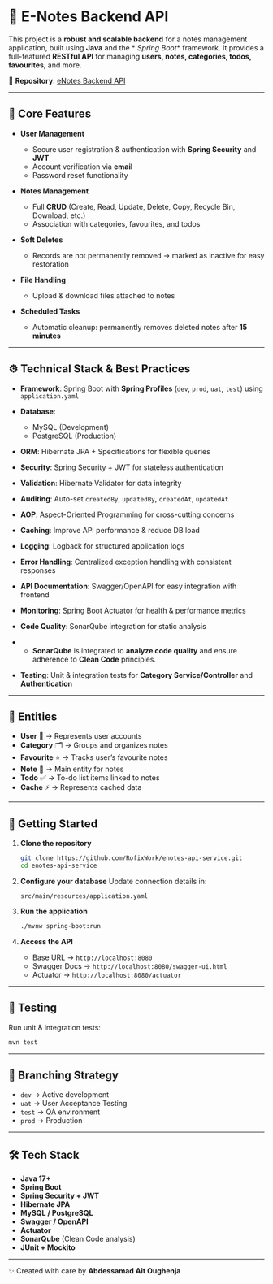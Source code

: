 # 📝 E-Notes Backend API

This project is a **robust and scalable backend** for a notes management application, built using **Java** and the *
*Spring Boot** framework.
It provides a full-featured **RESTful API** for managing **users, notes, categories, todos, favourites**, and more.

🔗 **Repository**: [eNotes Backend API](https://github.com/RofixWork/enotes-api-service)

---

## 🚀 Core Features

* **User Management**

    * Secure user registration & authentication with **Spring Security** and **JWT**
    * Account verification via **email**
    * Password reset functionality

* **Notes Management**

    * Full **CRUD** (Create, Read, Update, Delete, Copy, Recycle Bin, Download, etc.)
    * Association with categories, favourites, and todos

* **Soft Deletes**

    * Records are not permanently removed → marked as inactive for easy restoration

* **File Handling**

    * Upload & download files attached to notes

* **Scheduled Tasks**

    * Automatic cleanup: permanently removes deleted notes after **15 minutes**

---

## ⚙️ Technical Stack & Best Practices

* **Framework**: Spring Boot with **Spring Profiles** (`dev`, `prod`, `uat`, `test`) using `application.yaml`
* **Database**:

    * MySQL (Development)
    * PostgreSQL (Production)
* **ORM**: Hibernate JPA + Specifications for flexible queries
* **Security**: Spring Security + JWT for stateless authentication
* **Validation**: Hibernate Validator for data integrity
* **Auditing**: Auto-set `createdBy`, `updatedBy`, `createdAt`, `updatedAt`
* **AOP**: Aspect-Oriented Programming for cross-cutting concerns
* **Caching**: Improve API performance & reduce DB load
* **Logging**: Logback for structured application logs
* **Error Handling**: Centralized exception handling with consistent responses
* **API Documentation**: Swagger/OpenAPI for easy integration with frontend
* **Monitoring**: Spring Boot Actuator for health & performance metrics
* **Code Quality**: SonarQube integration for static analysis
*
    * **SonarQube** is integrated to **analyze code quality** and ensure adherence to **Clean Code** principles.
* **Testing**: Unit & integration tests for **Category Service/Controller** and **Authentication**

---

## 📂 Entities

* **User** 👤 → Represents user accounts
* **Category** 🗂️ → Groups and organizes notes
* **Favourite** ⭐ → Tracks user’s favourite notes
* **Note** 📝 → Main entity for notes
* **Todo** ✅ → To-do list items linked to notes
* **Cache** ⚡ → Represents cached data

---

## 🏁 Getting Started

1. **Clone the repository**

   ```bash
   git clone https://github.com/RofixWork/enotes-api-service.git
   cd enotes-api-service
   ```

2. **Configure your database**
   Update connection details in:

   ```
   src/main/resources/application.yaml
   ```

3. **Run the application**

   ```bash
   ./mvnw spring-boot:run
   ```

4. **Access the API**

    * Base URL → `http://localhost:8080`
    * Swagger Docs → `http://localhost:8080/swagger-ui.html`
    * Actuator → `http://localhost:8080/actuator`

---

## 🧪 Testing

Run unit & integration tests:

```bash
mvn test
```

---

## 🌱 Branching Strategy

* `dev` → Active development
* `uat` → User Acceptance Testing
* `test` → QA environment
* `prod` → Production

---

## 🛠️ Tech Stack

* **Java 17+**
* **Spring Boot**
* **Spring Security + JWT**
* **Hibernate JPA**
* **MySQL / PostgreSQL**
* **Swagger / OpenAPI**
* **Actuator**
* **SonarQube** (Clean Code analysis)
* **JUnit + Mockito**

---
✨ Created with care by **Abdessamad Ait Oughenja**